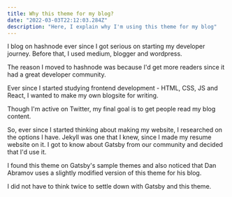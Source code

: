 ```yaml
---
title: Why this theme for my blog?
date: "2022-03-03T22:12:03.284Z"
description: "Here, I explain why I'm using this theme for my blog"
---
```


I blog on hashnode ever since I got serious on starting my developer journey. Before that, I used medium, blogger and wordpress.

The reason I moved to hashnode was because I'd get more readers since it had a great developer community.

Ever since I started studying frontend development - HTML, CSS, JS and React, I wanted to make my own blogsite for writing.

Though I'm active on Twitter, my final goal is to get people read my blog content.

So, ever since I started thinking about making my website, I researched on the options I have. Jekyll was one that I knew, since I made my resume website on it. I got to know about Gatsby from our community and decided that I'd use it.

I found this theme on Gatsby's sample themes and also noticed that Dan Abramov uses a slightly modified version of this theme for his blog.

I did not have to think twice to settle down with Gatsby and this theme.
